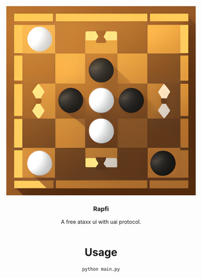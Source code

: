 <div align="center">
  <img src="image/icon.png">
  <h3>Rapfi</h3>
  A free ataxx ui with uai protocol.
  <br>
  <br>

# Usage

```
python main.py
```
